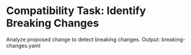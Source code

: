 # Compatibility Task: Identify Breaking Changes

Analyze proposed change to detect breaking changes. Output: breaking-changes.yaml
